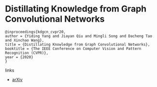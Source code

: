 # Distillating Knowledge from Graph Convolutional Networks

```
@inproceedings{kdgcn_cvpr20,
author = {Yiding Yang and Jiayan Qiu and Mingli Song and Dacheng Tao and Xinchao Wang},
title = {Distillating Knowledge from Graph Convolutional Networks},
booktitle = {The IEEE Conference on Computer Vision and Pattern Recognition (CVPR)},
year = {2020}
}
```

links
- [arXiv](https://arxiv.org/abs/2003.10477)

